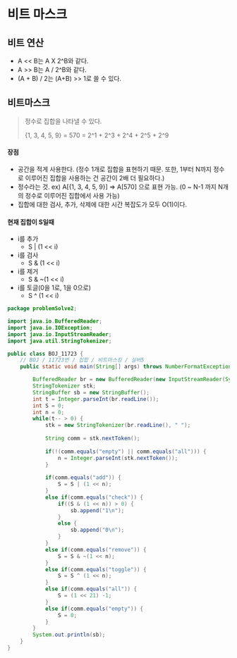 # 비트 마스크



## 비트 연산

- A << B는 A X 2^B와 같다.
- A >> B는 A / 2^B와 같다.
- (A + B) / 2는 (A+B) >> 1로 쓸 수 있다.



## 비트마스크

> 정수로 집합을 나타낼 수 있다.
>
> {1, 3, 4, 5, 9} = 570 = 2^1 + 2^3 + 2^4 + 2^5 + 2^9

#### 장점

- 공간을 적게 사용한다. (정수 1개로 집합을 표현하기 때문. 또한, 1부터 N까지 정수로 이루어진 집합을 사용하는 건 공간이 2배 더 필요하다.)
- 정수라는 것. ex) A[{1, 3, 4, 5, 9}] => A[570] 으로 표현 가능. (0 ~ N-1 까지 N개의 정수로 이루어진 집합에서 사용 가능)
-  집합에 대한 검사, 추가, 삭제에 대한 시간 복잡도가 모두 O(1)이다. 



#### 현재 집합이 S일때

- i를 추가
  - S | (1 << i)
- i를 검사
  - S & (1 << i)
- i를 제거
  - S & ~(1 << i)
- i를 토글(0을 1로, 1을 0으로)
  - S ^ (1 << i)



```java
package problemSolve2;

import java.io.BufferedReader;
import java.io.IOException;
import java.io.InputStreamReader;
import java.util.StringTokenizer;

public class BOJ_11723 {
	// BOJ / 11723번 / 집합 / 비트마스킹 / 실버5
	public static void main(String[] args) throws NumberFormatException, IOException {

		BufferedReader br = new BufferedReader(new InputStreamReader(System.in));
		StringTokenizer stk;
		StringBuffer sb = new StringBuffer();
		int t = Integer.parseInt(br.readLine());
		int S = 0;
		int n = 0;
		while(t-- > 0) {
			stk = new StringTokenizer(br.readLine(), " ");
			
			String comm = stk.nextToken();
			
			if(!(comm.equals("empty") || comm.equals("all"))) {
				n = Integer.parseInt(stk.nextToken());
			}
			
			if(comm.equals("add")) {
				S = S | (1 << n);
			} 
			else if(comm.equals("check")) {
				if((S & (1 << n)) > 0) {
					sb.append("1\n");
				}
				else {
					sb.append("0\n");
				}
			}
			else if(comm.equals("remove")) {
				S = S & ~(1 << n);
			}
			else if(comm.equals("toggle")) {
				S = S ^ (1 << n);
			}
			else if(comm.equals("all")) {
				S = (1 << 21) -1;
			}
			else if(comm.equals("empty")) {
				S = 0;
			}
		}
		System.out.println(sb);
	}
}

```



